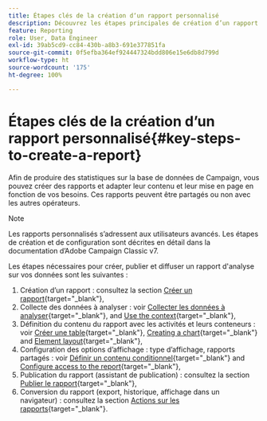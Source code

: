 ```yaml
---
title: Étapes clés de la création dʼun rapport personnalisé
description: Découvrez les étapes principales de création d’un rapport personnalisé.
feature: Reporting
role: User, Data Engineer
exl-id: 39ab5cd9-cc84-430b-a8b3-691e377851fa
source-git-commit: 0f5efba364ef924447324bdd806e15e6db8d799d
workflow-type: ht
source-wordcount: '175'
ht-degree: 100%

---
```


# Étapes clés de la création dʼun rapport personnalisé{#key-steps-to-create-a-report}

Afin de produire des statistiques sur la base de données de Campaign, vous pouvez créer des rapports et adapter leur contenu et leur mise en page en fonction de vos besoins. Ces rapports peuvent être partagés ou non avec les autres opérateurs.

>[!NOTE]
>
>Les rapports personnalisés s’adressent aux utilisateurs avancés. Les étapes de création et de configuration sont décrites en détail dans la documentation d’Adobe Campaign Classic v7.

Les étapes nécessaires pour créer, publier et diffuser un rapport d&#39;analyse sur vos données sont les suivantes :

1. Création dʼun rapport : consultez la section [Créer un rapport](https://experienceleague.adobe.com/docs/campaign-classic/using/reporting/creating-new-reports/creating-a-new-report.html?lang=fr){target="_blank"},
1. Collecte des données à analyser : voir [Collecter les données à analyser](https://experienceleague.adobe.com/docs/campaign-classic/using/reporting/creating-new-reports/collecting-data-to-analyze.html?lang=fr){target="_blank"}, and [Use the context](https://experienceleague.adobe.com/docs/campaign-classic/using/reporting/creating-new-reports/collecting-data-to-analyze.html?lang=fr){target="_blank"},
1. Définition du contenu du rapport avec les activités et leurs conteneurs : voir [Créer une table](https://experienceleague.adobe.com/docs/campaign-classic/using/reporting/creating-new-reports/creating-a-table.html?lang=fr){target="_blank"}, [Creating a chart](https://experienceleague.adobe.com/docs/campaign-classic/using/reporting/creating-new-reports/creating-a-chart.html?lang=fr){target="_blank"} and [Element layout](https://experienceleague.adobe.com/docs/campaign-classic/using/reporting/creating-new-reports/element-layout.html?lang=fr){target="_blank"},
1. Configuration des options d’affichage : type d’affichage, rapports partagés : voir [Définir un contenu conditionnel](https://experienceleague.adobe.com/docs/campaign-classic/using/reporting/creating-new-reports/defining-a-conditional-content.html?lang=fr){target="_blank"} and [Configure access to the report](https://experienceleague.adobe.com/docs/campaign-classic/using/reporting/creating-new-reports/configuring-access-to-the-report.html?lang=fr){target="_blank"},
1. Publication du rapport (assistant de publication) : consultez la section [Publier le rapport](https://experienceleague.adobe.com/docs/campaign-classic/using/reporting/creating-new-reports/configuring-access-to-the-report.html?lang=fr#publishing-the-report){target="_blank"},
1. Conversion du rapport (export, historique, affichage dans un navigateur) : consultez la section [Actions sur les rapports](https://experienceleague.adobe.com/docs/campaign-classic/using/reporting/creating-new-reports/actions-on-reports.html?lang=fr){target="_blank"}.
